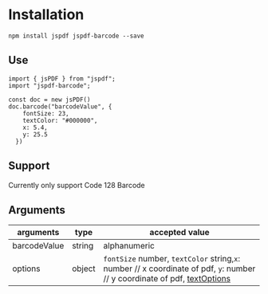 # Installation

```
npm install jspdf jspdf-barcode --save
```

## Use

```
import { jsPDF } from "jspdf";
import "jspdf-barcode";

const doc = new jsPDF()
doc.barcode("barcodeValue", {
    fontSize: 23,
    textColor: "#000000",
    x: 5.4,
    y: 25.5
  })
```

## Support
Currently only support Code 128 Barcode

## Arguments

| arguments    | type   | accepted value                                                                                             |
|--------------|--------|------------------------------------------------------------------------------------------------------------|
| barcodeValue | string | alphanumeric                                                                                               |   |   |
| options      | object | `fontSize` number, `textColor` string,`x`: number // x coordinate of pdf, `y`: number // y coordinate of pdf, [textOptions](https://artskydj.github.io/jsPDF/docs/jsPDF.html#text) |